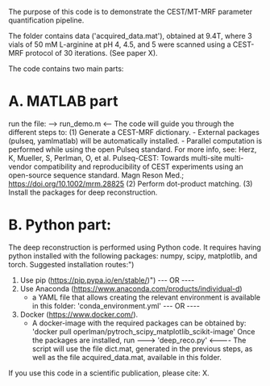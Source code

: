 The purpose of this code is to demonstrate the CEST/MT-MRF parameter quantification pipeline.

The folder contains data ('acquired_data.mat'), obtained at 9.4T,
where 3 vials of 50 mM L-arginine at pH 4, 4.5, and 5 were scanned
using a CEST-MRF protocol of 30 iterations. (See paper X).

The code contains two main parts:

A. MATLAB part
=============
run the file: --> run_demo.m <--
The code will guide you through the different steps to:
(1) Generate a CEST-MRF dictionary.
    - External packages (pulseq, yamlmatlab) will be automatically installed.
    - Parallel computation is performed while using the open Pulseq standard.
    For more info, see:
    Herz, K, Mueller, S, Perlman, O, et al. Pulseq-CEST: Towards multi-site multi-vendor
    compatibility and reproducibility of CEST experiments using an open-source sequence standard. 
    Magn Reson Med.; https://doi.org/10.1002/mrm.28825
(2) Perform dot-product matching.
(3) Install the packages for deep reconstruction.

B. Python part: 
===============
The deep reconstruction is performed using Python code.
It requires having python installed with the following packages:
numpy, scipy, matplotlib, and torch.
Suggested installation routes:")
1) Use pip (https://pip.pypa.io/en/stable/)")
   ---  OR ----
2) Use Anaconda (https://www.anaconda.com/products/individual-d)
   * a YAML file that allows creating the relevant environment
   is available in this folder: 'conda_environment.yml'
   ---  OR ----
3) Docker (https://www.docker.com/).
   * A docker-image with the required packages can be obtained by:
   'docker pull operlman/pytroch_scipy_matplotlib_scikit-image'
Once the packages are installed, run ---> 'deep_reco.py' <----
The script will use the file dict.mat, generated in the previous steps, as
well as the file acquired_data.mat, available in this folder.

If you use this code in a scientific publication, please cite: 
X.
